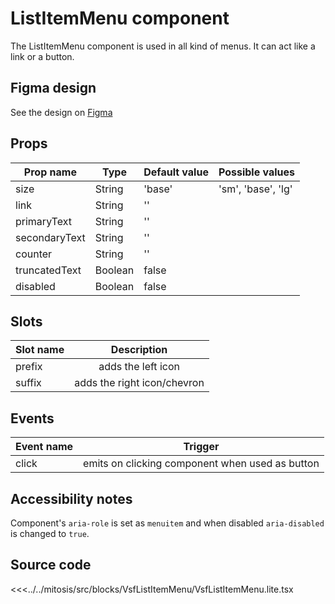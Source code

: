 # ListItemMenu component

The ListItemMenu component is used in all kind of menus. It can act like a link or a button.

## Figma design

See the design on [Figma](https://www.figma.com/file/CWOkbpne0tDpSenT4ZEUTQ/%F0%9F%9B%A0-SFUI-2.0-%7C-Development?node-id=10928%3A14248)

## Props

| Prop name   | Type    | Default value | Possible values                        |
| ----------- | ------- | ------------- | ------------------------------------ |
| size        | String  | 'base'      | 'sm', 'base', 'lg' |
| link       | String  | ''            |                    |
| primaryText    | String | ''         |                    |
| secondaryText    | String | ''         |                    |
| counter    | String | ''         |                    |
| truncatedText    | Boolean | false         |                    |
| disabled    | Boolean | false         |                    |

## Slots

| Slot name |            Description            |
| --------- | :-------------------------------: |
| prefix      |     adds the left icon     |
| suffix     | adds the right icon/chevron |

## Events

| Event name |            Trigger             |
| ---------- | :----------------------------: |
| click      | emits on clicking component when used as button |

## Accessibility notes

Component's `aria-role` is set as `menuitem` and when disabled `aria-disabled` is changed to `true`.

## Source code

<<<../../mitosis/src/blocks/VsfListItemMenu/VsfListItemMenu.lite.tsx
